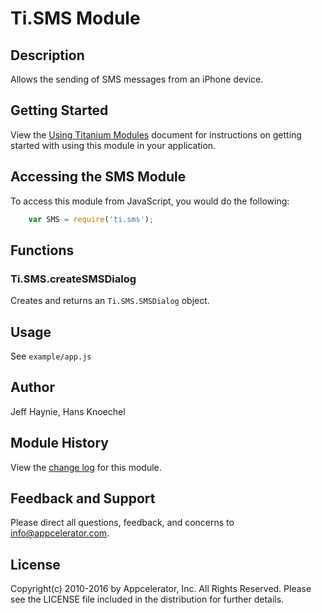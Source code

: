 # Ti.SMS Module

## Description

Allows the sending of SMS messages from an iPhone device.

## Getting Started

View the [Using Titanium Modules](http://docs.appcelerator.com/titanium/latest/#!/guide/Using_Titanium_Modules) document for instructions on getting started with using this module in your application.

## Accessing the SMS Module

To access this module from JavaScript, you would do the following:
```javascript
	var SMS = require('ti.sms');
```

## Functions

### Ti.SMS.createSMSDialog

Creates and returns an `Ti.SMS.SMSDialog` object.

## Usage

See `example/app.js`

## Author

Jeff Haynie, Hans Knoechel

## Module History

View the [change log](changelog.html) for this module.

## Feedback and Support

Please direct all questions, feedback, and concerns to [info@appcelerator.com](mailto:info@appcelerator.com?subject=iOS%20SMS%20Module).

## License

Copyright(c) 2010-2016 by Appcelerator, Inc. All Rights Reserved. Please see the LICENSE file included in the distribution for further details.

[Ti.SMS.SMSDialog]: smsdialog.html